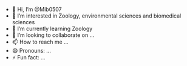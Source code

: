 - 👋 Hi, I’m @Mib0507
- 👀 I’m interested in Zoology, environmental sciences and biomedical sciences
- 🌱 I’m currently learning Zoology
- 💞️ I’m looking to collaborate on ...
- 📫 How to reach me ...
- 😄 Pronouns: ...
- ⚡ Fun fact: ...

<!---
Mib0507/Mib0507 is a ✨ special ✨ repository because its `README.md` (this file) appears on your GitHub profile.
You can click the Preview link to take a look at your changes.
--->
